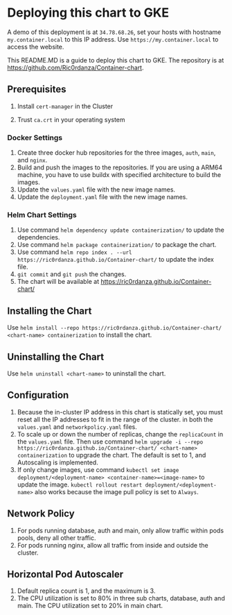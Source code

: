 # Deploying this chart to GKE

A demo of this deployment is at `34.78.68.26`, set your hosts with hostname `my.container.local` to this IP address. Use `https://my.container.local` to access the website.

This README.MD is a guide to deploy this chart to GKE. The repository is at https://github.com/Ric0rdanza/Container-chart.

## Prerequisites

1. Install `cert-manager` in the Cluster

2. Trust `ca.crt` in your operating system

### Docker Settings

1. Create three docker hub repositories for the three images, `auth`, `main`, and `nginx`.
2. Build and push the images to the repositories. If you are using a ARM64 machine, you have to use buildx with specified architecture to build the images.
3. Update the `values.yaml` file with the new image names.
4. Update the `deployment.yaml` file with the new image names.

### Helm Chart Settings
1. Use command `helm dependency update containerization/` to update the dependencies.
2. Use command `helm package containerization/` to package the chart.
3. Use command `helm repo index . --url https://ric0rdanza.github.io/Container-chart/` to update the index file.
4. `git commit` and `git push` the changes.
5. The chart will be available at https://ric0rdanza.github.io/Container-chart/

## Installing the Chart

Use `helm install --repo https://ric0rdanza.github.io/Container-chart/ <chart-name> containerization` to install the chart.

## Uninstalling the Chart

Use `helm uninstall <chart-name>` to uninstall the chart.

## Configuration

1. Because the in-cluster IP address in this chart is statically set, you must reset all the IP addresses to fit in the range of the cluster. in both the `values.yaml` and `networkpolicy.yaml` files.
2. To scale up or down the number of replicas, change the `replicaCount` in the `values.yaml` file. Then use command `helm upgrade -i --repo https://ric0rdanza.github.io/Container-chart/ <chart-name> containerization` to upgrade the chart. The default is set to 1, and Autoscaling is implemented.
3. If only change images, use command `kubectl set image deployment/<deployment-name> <container-name>=<image-name>` to update the image. `kubectl rollout restart deployment/<deployment-name>` also works because the image pull policy is set to `Always`.

## Network Policy
1. For pods running database, auth and main, only allow traffic within pods pools, deny all other traffic.
2. For pods running nginx, allow all traffic from inside and outside the cluster.
## Horizontal Pod Autoscaler
1. Default replica count is 1, and the maximum is 3.
2. The CPU utilization is set to 80% in three sub charts, database, auth and main. The CPU utilization set to 20% in main chart.


